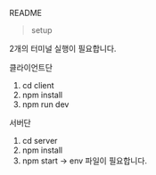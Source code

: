 README

> setup

2개의 터미널 실행이 필요합니다.

클라이언트단
1. cd client
2. npm install
3. npm run dev

서버단
1. cd server
2. npm install
3. npm start
-> env 파일이 필요합니다.
